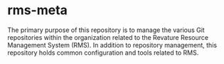 # rms-meta

The primary purpose of this repository is to manage the various Git repositories within the organization related to the Revature Resource Management System (RMS). In addition to repository management, this repository holds common configuration and tools related to RMS.
